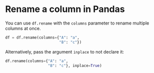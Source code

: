 # Rename a column in Pandas

You can use `df.rename` with the `columns` parameter to rename multiple columns at once.

```python
df = df.rename(columns={"A": "a", 
                        "B": "c"})
```

Alternatively, pass the argument `inplace` to not declare it:

```python
df.rename(columns={"A": "a", 
                   "B": "c"}, inplace=True)
```
